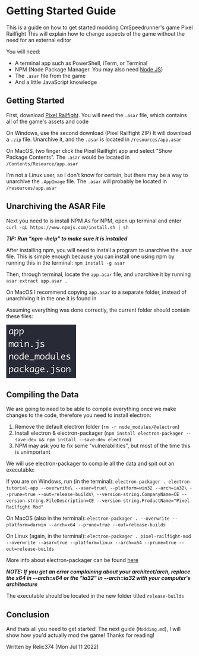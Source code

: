# Getting Started Guide

This is a guide on how to get started modding CmSpeedrunner's game Pixel Railfight
This will explain how to change aspects of the game without the need for an external editor

You will need:
- A terminal app such as PowerShell, iTerm, or Terminal
- NPM (Node Package Manager. You may also need [Node JS](https://nodejs.org/en/))
- The `.asar` file from the game
- And a little JavaScript knowledge

## Getting Started

First, download [Pixel Railfight](https://cmspeedrunner.itch.io/pixel-railfight).
You will need the `.asar` file, which contains all of the game's assets and code

On Windows, use the second download (Pixel Railfight ZIP)
It will download a `.zip` file. Unarchive it, and the `.asar` is located in `/resources/app.asar`

On MacOS, two finger click the Pixel Railfight app and select "Show Package Contents".
The `.asar` would be located in `/Contents/Resource/app.asar`

I'm not a Linux user, so I don't know for certain, but there may be a way to unarchive the `.AppImage` file.
The `.asar` will probably be located in `/resources/app.asar`

Unarchiving the ASAR File
---------
Next you need to is install NPM
As for NPM, open up terminal and enter `curl -qL https://www.npmjs.com/install.sh | sh`

***TIP:
     Run "npm -help" to make sure it is installed***

After installing npm, you will need to install a program to unarchive the .asar file.
This is simple enough because you can install one using npm by running this in the terminal: `npm install -g asar`

Then, through terminal, locate the `app.asar` file, and unarchive it by running `asar extract app.asar .`

On MacOS I recommend copying `app.asar` to a separate folder, instead of unarchiving it in the one it is found in

Assuming everything was done correctly, the current folder should contain these files:

![List of files](images/list.png)

Compiling the Data
-----------
We are going to need to be able to compile everything once we make changes to the code, therefore you need to install electron:
1. Remove the default electron folder (`rm -r node_modules/@electron`)
2. Install electron & electron-packager (`npm install electron-packager --save-dev && npm install --save-dev electron`)
3. NPM may ask you to fix some "vulnerabilities", but most of the time this is unimportant

We will use electron-packager to compile all the data and spit out an executable:

If you are on Windows, run (in the terminal):
`electron-packager . electron-tutorial-app --overwrite\
 --asar=true\
 --platform=win32 --arch=ia32\
 --prune=true --out=release-builds\
 --version-string.CompanyName=CE --version-string.FileDescription=CE --version-string.ProductName="Pixel Railfight Mod"`

On MacOS (also in the terminal):
`electron-packager . --overwrite --platform=darwin --arch=x64 --prune=true --out=release-builds`

On Linux (again, in the terminal):
`electron-packager . pixel-railfight-mod --overwrite --asar=true --platform=linux --arch=x64 --prune=true --out=release-builds`

More info about electron-packager can be found [here](https://www.christianengvall.se/electron-packager-tutorial/)

***NOTE:
     If you get an error complaining about your architect/arch, replace the x64 in --arch=x64 or the "ia32" in --arch=ia32 with your computer's architecture***

The executable should be located in the new folder titled `release-builds`

Conclusion
-----
And thats all you need to get started! The next guide (`Modding.md`), I will show how you'd actually mod the game!
Thanks for reading!

Written by Relic374 (Mon Jul 11 2022)
